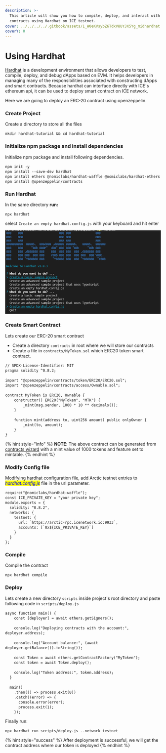```yaml
---
description: >-
  This article will show you how to compile, deploy, and interact with smart
  contracts using Hardhat on ICE testnet.
cover: ../../../../.gitbook/assets/1_W0eKVsybZ6TdxV8UYJX5Yg_midhardhat.jpg
coverY: 0
---
```


# Using Hardhat

[Hardhat](https://hardhat.org/) is a development environment that allows developers to test, compile, deploy, and debug dApps based on EVM. It helps developers in managing many of the responsibilities associated with constructing dApps and smart contracts. Because hardhat can interface directly with ICE's ethereum api, it can be used to deploy smart contract on ICE network.

Here we are going to deploy an ERC-20 contract using openzeppelin.

### Create Project

Create a directory to store all the files

```
mkdir hardhat-tutorial && cd hardhat-tutorial
```

### Initialize npm package and install dependencies

Initialize npm package and install following dependencies.

```
npm init -y
npm install --save-dev hardhat
npm install ethers @nomiclabs/hardhat-waffle @nomiclabs/hardhat-ethers
npm install @openzeppelin/contracts
```

### Run Hardhat

In the same directory **run:**

```
npx hardhat
```

select `Create an empty hardhat.config.js` with your keyboard and hit enter

![](../../../../.gitbook/assets/hardhat.png)

### Create Smart Contract

Lets create our ERC-20 smart contract

* Create a directory `contracts` in root where we will store our contracts
* Create a file in `contracts/MyToken.sol` which ERC20 token smart contract.

```
// SPDX-License-Identifier: MIT
pragma solidity ^0.8.2;

import "@openzeppelin/contracts/token/ERC20/ERC20.sol";
import "@openzeppelin/contracts/access/Ownable.sol";

contract MyToken is ERC20, Ownable {
    constructor() ERC20("MyToken", "MTK") {
        _mint(msg.sender, 1000 * 10 ** decimals());
    }

    function mint(address to, uint256 amount) public onlyOwner {
        _mint(to, amount);
    }
}
```

{% hint style="info" %}
**NOTE**: The above contract can be generated from [contracts wizard](https://wizard.openzeppelin.com/#erc20) with a mint value of 1000 tokens and feature set to mintable.
{% endhint %}

### Modify Config file

Modifying hardhat configuration file, add Arctic testnet entries to _<mark style="color:blue;">hardhat.config.js</mark>_ file in the url parameter.

```
require("@nomiclabs/hardhat-waffle");
const ICE_PRIVATE_KEY = "your private key";
module.exports = {
  solidity: "0.8.2",
  networks: {
    testnet: {
      url: `https://arctic-rpc.icenetwork.io:9933`,
      accounts: [`0x${ICE_PRIVATE_KEY}`]
    }
  }
};
```

### Compile

Compile the contract

```
npx hardhat compile                                                                                                                             
```

### Deploy

Lets create a new directory `scripts` inside project's root directory and paste following code in `scripts/deploy.js`

```
async function main() {
    const [deployer] = await ethers.getSigners();
  
    console.log("Deploying contracts with the account:", deployer.address);
  
    console.log("Account balance:", (await deployer.getBalance()).toString());
  
    const Token = await ethers.getContractFactory("MyToken");
    const token = await Token.deploy();
  
    console.log("Token address:", token.address);
  }
  
  main()
    .then(() => process.exit(0))
    .catch((error) => {
      console.error(error);
      process.exit(1);
    });
```

Finally run:

```
npx hardhat run scripts/deploy.js --network testnet
```

{% hint style="success" %}
After deployment is successful, we will get the contract address where our token is deployed
{% endhint %}
